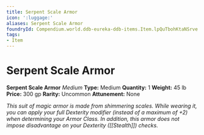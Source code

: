 ```yaml
---
title: Serpent Scale Armor
icon: ':luggage:'
aliases: Serpent Scale Armor
foundryId: Compendium.world.ddb-eureka-ddb-items.Item.lpQuTbohKtaNSrve
tags:
- Item
---
```


# Serpent Scale Armor

**Serpent Scale Armor**
_Medium_
**Type:** Medium
**Quantity:** 1
**Weight:** 45 lb
**Price:** 300 gp
**Rarity:** Uncommon
**Attunement:** None

*This suit of magic armor is made from shimmering scales. While wearing it, you can apply your full Dexterity modifier (instead of a maximum of +2) when determining your Armor Class. In addition, this armor does not impose disadvantage on your Dexterity ([[Stealth]]) checks.*